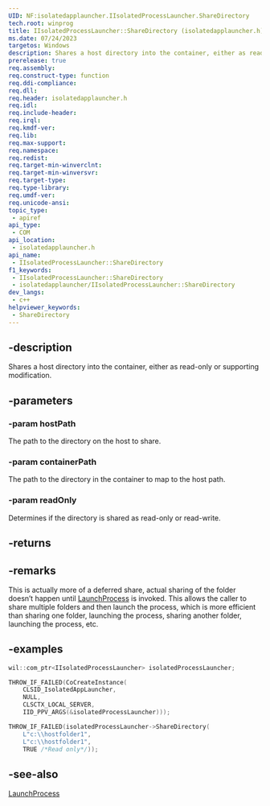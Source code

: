 ```yaml
---
UID: NF:isolatedapplauncher.IIsolatedProcessLauncher.ShareDirectory
tech.root: winprog
title: IIsolatedProcessLauncher::ShareDirectory (isolatedapplauncher.h)
ms.date: 07/24/2023
targetos: Windows
description: Shares a host directory into the container, either as read-only or supporting modification.
prerelease: true
req.assembly: 
req.construct-type: function
req.ddi-compliance: 
req.dll: 
req.header: isolatedapplauncher.h
req.idl: 
req.include-header: 
req.irql: 
req.kmdf-ver: 
req.lib: 
req.max-support: 
req.namespace: 
req.redist: 
req.target-min-winverclnt: 
req.target-min-winversvr: 
req.target-type: 
req.type-library: 
req.umdf-ver: 
req.unicode-ansi: 
topic_type:
 - apiref
api_type:
 - COM
api_location:
 - isolatedapplauncher.h
api_name:
 - IIsolatedProcessLauncher::ShareDirectory
f1_keywords:
 - IIsolatedProcessLauncher::ShareDirectory
 - isolatedapplauncher/IIsolatedProcessLauncher::ShareDirectory
dev_langs:
 - c++
helpviewer_keywords:
 - ShareDirectory
---
```


## -description

Shares a host directory into the container, either as read-only or supporting modification.

## -parameters

### -param hostPath

The path to the directory on the host to share.

### -param containerPath

The path to the directory in the container to map to the host path.

### -param readOnly

Determines if the directory is shared as read-only or read-write.

## -returns

## -remarks

This is actually more of a deferred share, actual sharing of the folder doesn’t happen until [LaunchProcess](nf-isolatedapplauncher-iisolatedprocesslauncher-launchprocess.md) is invoked. This allows the caller to share multiple folders and then launch the process, which is more efficient than sharing one folder, launching the process, sharing another folder, launching the process, etc.

## -examples

```cpp
wil::com_ptr<IIsolatedProcessLauncher> isolatedProcessLauncher;

THROW_IF_FAILED(CoCreateInstance(
    CLSID_IsolatedAppLauncher,
    NULL,
    CLSCTX_LOCAL_SERVER,
    IID_PPV_ARGS(&isolatedProcessLauncher)));

THROW_IF_FAILED(isolatedProcessLauncher->ShareDirectory(
    L"c:\\hostfolder1",
    L"c:\\hostfolder1",
    TRUE /*Read only*/));
```

## -see-also

[LaunchProcess](nf-isolatedapplauncher-iisolatedprocesslauncher-launchprocess.md)
